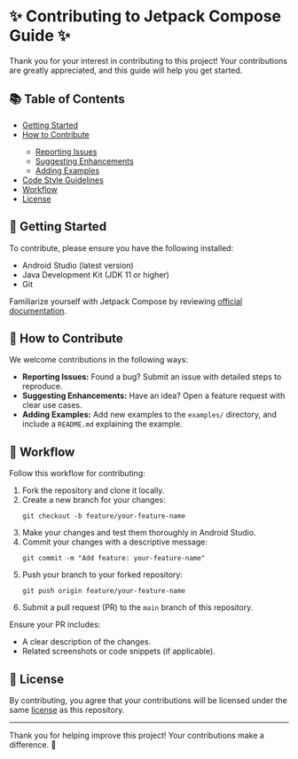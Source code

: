 <!DOCTYPE html>
<html lang="en">
<head>
    <meta charset="UTF-8">
    <meta name="viewport" content="width=device-width, initial-scale=1.0">
</head>
<body>
    <h1>✨ Contributing to Jetpack Compose Guide ✨</h1>
    <p>Thank you for your interest in contributing to this project! Your contributions are greatly appreciated, and this guide will help you get started.</p>
    <h2>📚 Table of Contents</h2>
    <ul>
        <li><a href="#getting-started">Getting Started</a></li>
        <li><a href="#how-to-contribute">How to Contribute</a></li>
        <ul>
            <li><a href="#reporting-issues">Reporting Issues</a></li>
            <li><a href="#suggesting-enhancements">Suggesting Enhancements</a></li>
            <li><a href="#adding-examples">Adding Examples</a></li>
        </ul>
        <li><a href="#code-style-guidelines">Code Style Guidelines</a></li>
        <li><a href="#workflow">Workflow</a></li>
        <li><a href="#license">License</a></li>
    </ul>
    <h2 id="getting-started">🚀 Getting Started</h2>
    <p>To contribute, please ensure you have the following installed:</p>
    <ul>
        <li>Android Studio (latest version)</li>
        <li>Java Development Kit (JDK 11 or higher)</li>
        <li>Git</li>
    </ul>
    <p>Familiarize yourself with Jetpack Compose by reviewing <a href="https://developer.android.com/jetpack/compose/documentation">official documentation</a>.</p>
    <h2 id="how-to-contribute">🤝 How to Contribute</h2>
    <p>We welcome contributions in the following ways:</p>
    <ul>
        <li id="reporting-issues"><strong>Reporting Issues:</strong> Found a bug? Submit an issue with detailed steps to reproduce.</li>
        <li id="suggesting-enhancements"><strong>Suggesting Enhancements:</strong> Have an idea? Open a feature request with clear use cases.</li>
        <li id="adding-examples"><strong>Adding Examples:</strong> Add new examples to the <code>examples/</code> directory, and include a <code>README.md</code> explaining the example.</li>
    </ul>
    <h2 id="workflow">🔄 Workflow</h2>
    <p>Follow this workflow for contributing:</p>
    <ol>
        <li>Fork the repository and clone it locally.</li>
        <li>Create a new branch for your changes:</li>
        <pre><code>git checkout -b feature/your-feature-name</code></pre>
        <li>Make your changes and test them thoroughly in Android Studio.</li>
        <li>Commit your changes with a descriptive message:</li>
        <pre><code>git commit -m "Add feature: your-feature-name"</code></pre>
        <li>Push your branch to your forked repository:</li>
        <pre><code>git push origin feature/your-feature-name</code></pre>
        <li>Submit a pull request (PR) to the <code>main</code> branch of this repository.</li>
    </ol>
    <p>Ensure your PR includes:</p>
    <ul>
        <li>A clear description of the changes.</li>
        <li>Related screenshots or code snippets (if applicable).</li>
    </ul>
    <h2 id="license">📄 License</h2>
    <p>By contributing, you agree that your contributions will be licensed under the same <a href="LICENSE">license</a> as this repository.</p>
    <hr>
    <p>Thank you for helping improve this project! Your contributions make a difference. 💖</p>
</body>
</html>
